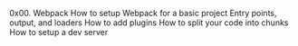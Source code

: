 0x00. Webpack
How to setup Webpack for a basic project
Entry points, output, and loaders
How to add plugins
How to split your code into chunks
How to setup a dev server